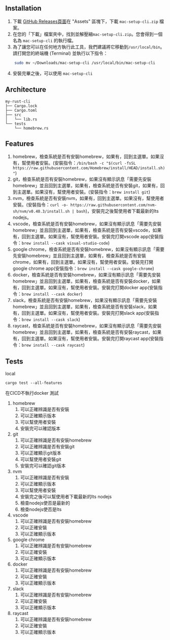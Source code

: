 ## Installation
1. 下載
[GitHub Releases頁面](https://github.com/LinHeMa/mac-setup-cli/releases/tag/v1.0.0)在 "Assets" 區塊下，下載 `mac-setup-cli.zip` 檔案。
2. 在您的「下載」檔案夾中，找到並解壓縮`mac-setup-cli.zip`。您會得到一個名為 `mac-setup-cli` 的執行檔。
3. 為了讓您可以在任何地方執行此工具，我們建議將它移動到`/usr/local/bin`。請打開您的終端機 (Terminal) 並執行以下指令：
```bash
    sudo mv ~/Downloads/mac-setup-cli /usr/local/bin/mac-setup-cli
```
4. 安裝完畢之後，可以使用 `mac-setup-cli`

## Architecture
```
my-rust-cli
├── Cargo.lock
├── Cargo.toml
├── src
│   └── lib.rs
└── tests
    └── homebrew.rs
```

## Features
1. homebrew，檢查系統是否有安裝homebrew，如果有，回到主選單。如果沒有，幫使用者安裝。(安裝指令：`/bin/bash -c "$(curl -fsSL https://raw.githubusercontent.com/Homebrew/install/HEAD/install.sh)"`)
2. git，檢查系統是否有安裝homebrew，如果沒有顯示訊息「需要先安裝homebrew」並且回到主選單，如果有，檢查系統是否有安裝git，如果有，回到主選單。如果沒有，幫使用者安裝。(安裝指令：`brew install git`)
3. nvm，檢查系統是否有安裝nvm，如果有，回到主選單。如果沒有，幫使用者安裝。(安裝指令：`curl -o- https://raw.githubusercontent.com/nvm-sh/nvm/v0.40.3/install.sh | bash`)，安裝完之後幫使用者下載最新的lts nodejs。
4. vscode，檢查系統是否有安裝homebrew，如果沒有顯示訊息「需要先安裝homebrew」並且回到主選單，如果有，檢查系統是否有安裝vscode，如果有，回到主選單。如果沒有，幫使用者安裝。安裝完打開vscode app(安裝指令：`brew install --cask visual-studio-code`)
5. google chrome，檢查系統是否有安裝homebrew，如果沒有顯示訊息「需要先安裝homebrew」並且回到主選單，如果有，檢查系統是否有安裝chrome，如果有，回到主選單。如果沒有，幫使用者安裝。安裝完打開google chrome app(安裝指令：`brew install --cask google-chrome`)
6. docker，檢查系統是否有安裝homebrew，如果沒有顯示訊息「需要先安裝homebrew」並且回到主選單，如果有，檢查系統是否有安裝docker，如果有，回到主選單。如果沒有，幫使用者安裝。安裝完打開docker app(安裝指令：`brew install --cask docker`)
7. slack，檢查系統是否有安裝homebrew，如果沒有顯示訊息「需要先安裝homebrew」並且回到主選單，如果有，檢查系統是否有安裝slack，如果有，回到主選單。如果沒有，幫使用者安裝。安裝完打開slack app(安裝指令：`brew install --cask slack`)
8. raycast，檢查系統是否有安裝homebrew，如果沒有顯示訊息「需要先安裝homebrew」並且回到主選單，如果有，檢查系統是否有安裝raycast，如果有，回到主選單。如果沒有，幫使用者安裝。安裝完打開raycast app(安裝指令：`brew install --cask raycast`)

## Tests
local
```
cargo test --all-features 
```
在CICD不執行docker 測試

1. homebrew
   1. 可以正確辨識是否有安裝
   2. 可以正確顯示版本
   3. 可以幫使用者安裝
   4. 安裝完可以確認版本
2. git
   1. 可以正確辨識是否有安裝homebrew
   2. 可以正確辨識是否有安裝git
   3. 可以正確顯示git版本
   4. 可以幫使用者安裝git
   5. 安裝完可以確認git版本
3. nvm
   1. 可以正確辨識是否有安裝
   2. 可以正確顯示版本
   3. 可以幫使用者安裝
   4. 安裝完之後可以幫使用者下載最新的lts nodejs
   5. 檢查nodejs使否是最新的
   6. 檢查nodejs使否是lts
4. vscode
   1. 可以正確辨識是否有安裝homebrew
   2. 可以正確安裝
   3. 可以正確顯示版本
5. google chrome
   1. 可以正確辨識是否有安裝homebrew
   2. 可以正確安裝
   3. 可以正確顯示版本
6. docker
   1. 可以正確辨識是否有安裝homebrew
   2. 可以正確安裝
   3. 可以正確顯示版本
7. slack
   1. 可以正確辨識是否有安裝homebrew
   2. 可以正確安裝
   3. 可以正確顯示版本
8. raycast
   1. 可以正確辨識是否有安裝homebrew
   2. 可以正確安裝
   3. 可以正確顯示版本